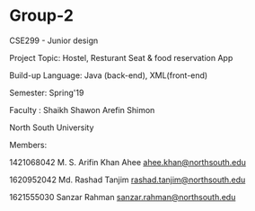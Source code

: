 # Group-2

CSE299 - Junior design


Project Topic: Hostel, Resturant Seat & food reservation App

Build-up Language: Java (back-end), XML(front-end)


Semester: Spring'19

Faculty : Shaikh Shawon Arefin Shimon

North South University


Members:


1421068042	M. S. Arifin Khan Ahee	ahee.khan@northsouth.edu

1620952042	Md. Rashad Tanjim	rashad.tanjim@northsouth.edu

1621555030  Sanzar Rahman  sanzar.rahman@northsouth.edu
